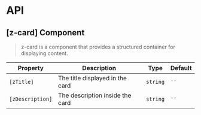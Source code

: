 # API

## [z-card] <span class="api-type-label component">Component</span>

> z-card is a component that provides a structured container for displaying content.

| Property      | Description                        | Type          | Default |
|--------------|------------------------------------|--------------|---------|
| `[zTitle]`     | The title displayed in the card   | `string`      | `''`    |
| `[zDescription]` | The description inside the card  | `string`      | `''`    |
